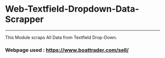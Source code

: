 # Web-Textfield-Dropdown-Data-Scrapper
<hr>
This Module scraps All Data from Textfield Drop-Down.

### Webpage used : https://www.boattrader.com/sell/
